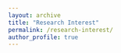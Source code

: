 ```yaml
---
layout: archive
title: "Research Interest"
permalink: /research-interest/
author_profile: true
---
```


